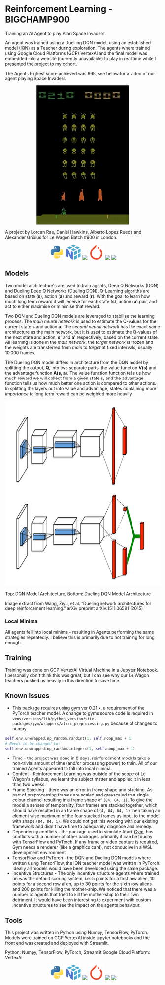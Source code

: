 # Reinforcement Learning - BIGCHAMP900

Training an AI Agent to play Atari Space Invaders.

An agent was trained using a Duelling DQN model, using an established model (IQN) as
a Teacher during exploration. The agents where trained using Google Cloud Platforms (GCP)
VertexAI and the final model was embedded into a website (currently unavailable) to play in real time while I presented the
project to my cohort.

The Agents highest score achieved was 665, see below for a video of our agent playing Space Invaders.

<p align="center">
  <img width="300" height="450" src="https://github.com/lorcanrae/rl-900-website/blob/master/saved_media/weekendmodel-model-e2-s665-30f.gif?raw=true">
</p>

A project by Lorcan Rae, Daniel Hawkins, Alberto Lopez Rueda and Alexander Gribius for Le Wagon Batch #900 in London.

<p align='center', float='left'>
  <img src='https://raw.githubusercontent.com/devicons/devicon/master/icons/python/python-original.svg' width='50'>
  <img src='https://raw.githubusercontent.com/devicons/devicon/1119b9f84c0290e0f0b38982099a2bd027a48bf1/icons/numpy/numpy-original.svg' width='50'>
  <img src='https://www.vectorlogo.zone/logos/tensorflow/tensorflow-icon.svg' width='50'>
  <img src='https://raw.githubusercontent.com/devicons/devicon/1119b9f84c0290e0f0b38982099a2bd027a48bf1/icons/pytorch/pytorch-original.svg' width='50'>
  <img src='https://www.vectorlogo.zone/logos/google_cloud/google_cloud-icon.svg' width='50'>
  <img src='https://streamlit.io/images/brand/streamlit-mark-color.png' width='50'>
</p>

## Models

Two model architecture's are used to train agents, Deep Q Networks (DQN) and Dueling Deep Q Networks (Dueling DQN).
Q-Learning algoriths are based on state (**s**), action (**a**) and reward (**r**). With the goal to learn how much long term reward
it will receive for each state (**s**), action (**a**) pair, and act to either maximise or minimise that reward.

Two DQN and Dueling DQN models are leveraged to stabilise the learning process. The *main neural network* is used to estimate
the Q-values for the current state **s** and action **a**. The *second neural network* has the exact same architecture as the
main network, but it is used to estimate the Q-values of the next state and action, **s'** and **a'** respectively, based on the
current state.
All learning is done in the *main network*, the *target network* is frozen and the weights are transferred from *main* to *target*
at fixed intervals, usually 10,000 frames.

The Dueling DQN model differs in architecture from the DQN model by splitting the output, **Q**, into two separate parts, the
value function **V(s)** and the advantage function **A(s, a)**. The value function function tells us how much reward we will collect
from a given state **s**, and the advantage function tells us how much better one action is compared to other actions. In splitting
the layers out into value and advantage, states containing more *importance* to long term reward can be weighted more heavily.

<p align="center">
  <img width="800" height="600" src="https://github.com/lorcanrae/rl-900-website/blob/master/saved_media/dqn-dueldqn-model-arch.png?raw=true">
</p>
Top: DQN Model Architecture, Bottom: Dueling DQN Model Architecture

Image extract from Wang, Ziyu, et al. “Dueling network architectures for deep reinforcement learning.” arXiv preprint arXiv:1511.06581 (2015)

### Local Minima

All agents fell into local minima - resulting in Agents performing the same strategies repeatedly.
I believe this is primarily due to not training for long enough.

## Training

Training was done on GCP VertexAI Virtual Machine in a Jupyter Notebook. I personally don't think this was great, but I
can see why our Le Wagon teachers pushed us heavily in this direction to save time.

## Known Issues

- This package requires using gym ver 0.21.x, a requirement of the PyTorch teacher model. A change to gyms source
code is required in `venv/versions/lib/python_version/site-packages/gym/wrappers/atari_preprocessing.py` because of changes
to numpy.

```python
self.env.unwrapped.np_random.randint(1, self.noop_max + 1)
# Needs to be changed to:
self.env.unwrapped.np_random.integers(1, self.noop_max + 1)
```

- Time - the project was done in 8 days, reinforcement models take a non-trivial amount of time (and/or processing power)
to train. All of our trained Agents appeared to fall into local minima.
- Content - Reinforcement Learning was outside of the scope of Le Wagon's syllabus, we learnt the subject matter and
applied it in less than two weeks.
- Frame Stacking - there was an error in frame shape and stacking. As part of preprocessing
frames are scaled and greyscaled to a single colour channel resulting in a frame shape of `(84, 84, 1)`.
To give the model a senses of temporality, four frames are stacked together, which should have resulted in an frame
shape of `(4, 84, 84, 1)` then taking an element wise maximum of the four stacked frames as input to the model with shape `(84, 84, 1)`.
We could not get this working with our existing framework and didn't have time to adequately diagnose and remedy.
- Dependency conflicts - the package used to simulate Atari, [Gym](https://www.gymlibrary.ml/), has conflicts with
a number of other packages, primarily it can be touchy with TensorFlow and PyTorch. If any frame or video capture is required, Gym needs a renderer (like a graphics card), not conducive in a WSL development environment.
- TensorFlow and PyTorch - the DQN and Dueling DQN models where written using TensorFlow, the IQN teacher model was written
in PyTorch. Ideally all models would have been developed using the same package.
- Incentive Structures - The only incentive structure agents where trained on was the default scoring system,
i.e. 5 points for a first row alien, 10 points for a second row alien, up to 30 points for the sixth row aliens and 200
points for killing the mother-ship. We noticed that there was a number of agents that tried to kill the mother-ship to
their own detriment. It would have been interesting to experiment with custom incentive structures to see the
impact on the agents behaviour.


## Tools

This project was written in Python using Numpy, TensorFlow, PyTorch. Models were trained
on GCP VertexAI inside jupyter notebooks and the front end was created and deployed with Streamlit.

Python: Numpy, TensorFlow, PyTorch, Streamlit
Google Cloud Platform: VertexAI

<p align='center', float='left'>
  <img src='https://raw.githubusercontent.com/devicons/devicon/master/icons/python/python-original.svg' width='50'>
  <img src='https://raw.githubusercontent.com/devicons/devicon/1119b9f84c0290e0f0b38982099a2bd027a48bf1/icons/numpy/numpy-original.svg' width='50'>
  <img src='https://www.vectorlogo.zone/logos/tensorflow/tensorflow-icon.svg' width='50'>
  <img src='https://raw.githubusercontent.com/devicons/devicon/1119b9f84c0290e0f0b38982099a2bd027a48bf1/icons/pytorch/pytorch-original.svg' width='50'>
  <img src='https://www.vectorlogo.zone/logos/google_cloud/google_cloud-icon.svg' width='50'>
  <img src='https://streamlit.io/images/brand/streamlit-mark-color.png' width='50'>
</p>
